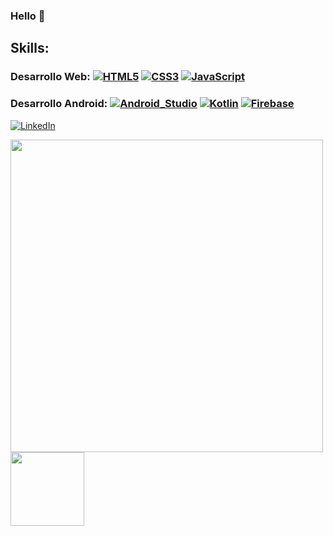 ### Hello 👋

## Skills:

### Desarrollo Web: [![HTML5](https://img.shields.io/badge/HTML5-000000?style=for-the-badge&logo=html5&logoColor=white&labelColor=F7681B)]()      [![CSS3](https://img.shields.io/badge/CSS3-000000?style=for-the-badge&logo=css3&logoColor=white&labelColor=0061D5)]()      [![JavaScript](https://img.shields.io/badge/JavaScript-000000?style=for-the-badge&logo=javascript&logoColor=white&labelColor=FFF000)]()

### Desarrollo Android: [![Android_Studio](https://img.shields.io/badge/Android_Studio-101010?style=for-the-badge&logo=android-studio&logoColor=white&labelColor=3DDC84)]()  [![Kotlin](https://img.shields.io/badge/Kotlin-101010?style=for-the-badge&logo=kotlin&logoColor=white&labelColor=0095D5)]()   [![Firebase](https://img.shields.io/badge/Firebase-101010?style=for-the-badge&logo=firebase&logoColor=white&labelColor=FFCA28)]()



[![LinkedIn](https://img.shields.io/badge/LinkedIn-Eliecer_Bustamante-3DDC84?style=for-the-badge&logo=linkedin&logoColor=white&labelColor=101010)](https://www.linkedin.com/in/eliebust04)


<img src="https://github-readme-stats.vercel.app/api?username=eliebust&show_icons=true&count_private=true" width="500" height="auto"/> <img src="https://github-readme-stats.vercel.app/api/top-langs/?username=eliebust&layout=compact&show_icons=true/" width="auto" height="118"/>

